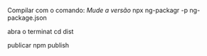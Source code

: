 Compilar com o comando:
*Mude a versão*
npx ng-packagr -p ng-package.json

abra o terminat
cd dist

publicar 
npm publish